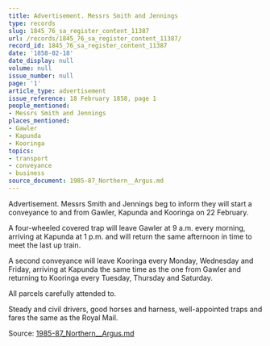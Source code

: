 ```yaml
---
title: Advertisement. Messrs Smith and Jennings
type: records
slug: 1845_76_sa_register_content_11387
url: /records/1845_76_sa_register_content_11387/
record_id: 1845_76_sa_register_content_11387
date: '1858-02-18'
date_display: null
volume: null
issue_number: null
page: '1'
article_type: advertisement
issue_reference: 18 February 1858, page 1
people_mentioned:
- Messrs Smith and Jennings
places_mentioned:
- Gawler
- Kapunda
- Kooringa
topics:
- transport
- conveyance
- business
source_document: 1985-87_Northern__Argus.md
---
```


Advertisement.  Messrs Smith and Jennings beg to inform they will start a conveyance to and from Gawler, Kapunda and Kooringa on 22 February.

A four-wheeled covered trap will leave Gawler at 9 a.m. every morning, arriving at Kapunda at 1 p.m. and will return the same afternoon in time to meet the last up train.

A second conveyance will leave Kooringa every Monday, Wednesday and Friday, arriving at Kapunda the same time as the one from Gawler and returning to Kooringa every Tuesday, Thursday and Saturday.

All parcels carefully attended to.

Steady and civil drivers, good horses and harness, well-appointed traps and fares the same as the Royal Mail.

Source: [1985-87_Northern__Argus.md](/downloads/markdown/1985-87_Northern__Argus.md)
